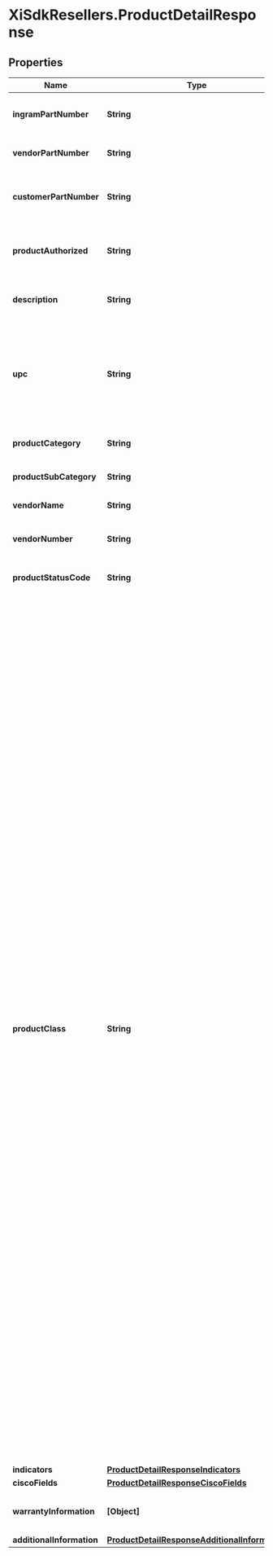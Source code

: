 # XiSdkResellers.ProductDetailResponse

## Properties

Name | Type | Description | Notes
------------ | ------------- | ------------- | -------------
**ingramPartNumber** | **String** | Ingram Micro unique part number for the product. | [optional] 
**vendorPartNumber** | **String** | Vendor’s part number for the product. | [optional] 
**customerPartNumber** | **String** | Reseller / end-user’s part number for the product. | [optional] 
**productAuthorized** | **String** | Boolean that indicates whether a product is authorized. | [optional] 
**description** | **String** | The description given for the product. | [optional] 
**upc** | **String** | The UPC code for the product. Consists of 12 numeric digits that are uniquely assigned to each trade item. | [optional] 
**productCategory** | **String** | The category of the product. | [optional] 
**productSubCategory** | **String** | The sub-category of the product. | [optional] 
**vendorName** | **String** | Vendor name for the order. | [optional] 
**vendorNumber** | **String** | Vendor number that identifies the product. | [optional] 
**productStatusCode** | **String** | Status code of the product. | [optional] 
**productClass** | **String** | Indicates whether the product is directly shipped from the vendor’s warehouse or if the product ships from Ingram Micro’s warehouse. Class Codes are Ingram classifications on how skus are stocked A &#x3D; Product that is stocked usually in all IM warehouses and replenished on a regular basis. B &#x3D; Product that is stocked in limited IM warehouses and replenished on a regular basis C &#x3D; Product that is stocked in fewer IM warehouses and replenished on a regular basis. D &#x3D; Product that Ingram Micro has elected to discontinue. E &#x3D; Product that will be phased out later, according to the vendor. You may not want to replenish this product, but instead sell down what is in stock. F &#x3D; Product that we carry for a specific customer or supplier under a contractual agreement. N &#x3D; New Sku. Classification before first receipt O &#x3D; Discontinued product to be liquidated S&#x3D; Order for Specialized Demand (Order to backorder) X&#x3D; direct ship from Vendor V &#x3D; product that vendor has elected to discontinue. | [optional] 
**indicators** | [**ProductDetailResponseIndicators**](ProductDetailResponseIndicators.md) |  | [optional] 
**ciscoFields** | [**ProductDetailResponseCiscoFields**](ProductDetailResponseCiscoFields.md) |  | [optional] 
**warrantyInformation** | **[Object]** | Warranty information related to the product. | [optional] 
**additionalInformation** | [**ProductDetailResponseAdditionalInformation**](ProductDetailResponseAdditionalInformation.md) |  | [optional] 


